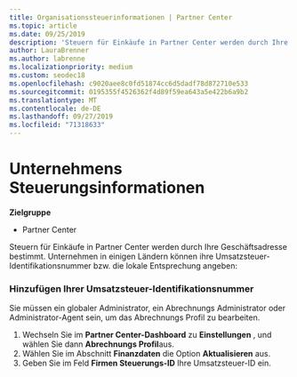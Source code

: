 ```yaml
---
title: Organisationssteuerinformationen | Partner Center
ms.topic: article
ms.date: 09/25/2019
description: 'Steuern für Einkäufe in Partner Center werden durch Ihre Geschäftsadresse bestimmt. Unternehmen in einigen Ländern können ihre Umsatzsteuer-Identifikationsnummer bzw. die lokale Entsprechung angeben:'
author: LauraBrenner
ms.author: labrenne
ms.localizationpriority: medium
ms.custom: seodec18
ms.openlocfilehash: c9020aee8c0fd51874cc6d5dadf78d872710e533
ms.sourcegitcommit: 0195355f4526362f4d89f59ea643a5e422b6a9b2
ms.translationtype: MT
ms.contentlocale: de-DE
ms.lasthandoff: 09/27/2019
ms.locfileid: "71318633"
---
```

# <a name="company-tax-information"></a>Unternehmens Steuerungsinformationen

**Zielgruppe**

-  Partner Center

Steuern für Einkäufe in Partner Center werden durch Ihre Geschäftsadresse bestimmt. Unternehmen in einigen Ländern können ihre Umsatzsteuer-Identifikationsnummer bzw. die lokale Entsprechung angeben:

### <a name="add-your-vat-id"></a>Hinzufügen Ihrer Umsatzsteuer-Identifikationsnummer

Sie müssen ein globaler Administrator, ein Abrechnungs Administrator oder Administrator-Agent sein, um das Abrechnungs Profil zu bearbeiten.

1.  Wechseln Sie im **Partner Center-Dashboard** zu **Einstellungen** , und wählen Sie dann **Abrechnungs Profil**aus.
2.  Wählen Sie im Abschnitt **Finanzdaten** die Option **Aktualisieren** aus.
3.  Geben Sie im Feld **Firmen Steuerungs-ID** Ihre Umsatzsteuer-ID ein.



 



